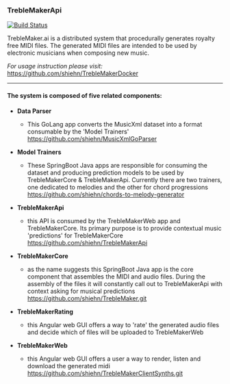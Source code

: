 ### TrebleMakerApi
[![Build Status](http://35.185.252.88:8080/buildStatus/icon?job=TrebleMakerApi-BUILD)](http://35.185.252.88:8080/job/TrebleMakerApi-BUILD/)

TrebleMaker.ai is a distributed system that procedurally generates royalty free MIDI files. The generated MIDI files are intended to be used by electronic musicians when composing new music.

*For usage instruction please visit:*
https://github.com/shiehn/TrebleMakerDocker

---

#### The system is composed of five related components:
* **Data Parser**
    * This GoLang app converts the MusicXml dataset into a format consumable by the 'Model Trainers' https://github.com/shiehn/MusicXmlGoParser
     
* **Model Trainers**
    * These SpringBoot Java apps are responsible for consuming the dataset and producing prediction models to be used by TrebleMakerCore & TrebleMakerApi.  Currently there are two trainers, one dedicated to melodies and the other for chord progressions https://github.com/shiehn/chords-to-melody-generator

* **TrebleMakerApi**
    * this API is consumed by the TrebleMakerWeb app and TrebleMakerCore.  Its primary purpose is to provide contextual music 'predictions' for TrebleMakerCore https://github.com/shiehn/TrebleMakerApi

* **TrebleMakerCore**
    * as the name suggests this SpringBoot Java app is the core component that assembles the MIDI and audio files.  During the assembly of the files it will constantly call out to TrebleMakerApi with context asking for musical predictions https://github.com/shiehn/TrebleMaker.git
 
* **TrebleMakerRating**
    * this Angular web GUI offers a way to 'rate' the generated audio files and decide which of files will be uploaded to TrebleMakerWeb

* **TrebleMakerWeb**
    * this Angular web GUI offers a user a way to render, listen and download the generated midi https://github.com/shiehn/TrebleMakerClientSynths.git    


